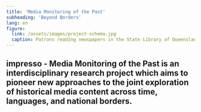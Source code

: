 ```yaml
---
title: 'Media Monitoring of the Past'
subheading: 'Beyond Borders'
lang: en
figure:
  link: /assets/images/project-schema.jpg
  caption: Patrons reading newspapers in the State Library of Queensland, 1934
---
```


## impresso - Media Monitoring of the Past is an interdisciplinary research project which aims to pioneer new approaches to the joint exploration of historical media content across time, languages, and national borders.
